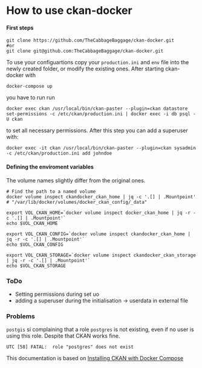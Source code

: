 # How to use ckan-docker

#### First steps
```
git clone https://github.com/TheCabbageBaggage/ckan-docker.git
#or
git clone git@github.com:TheCabbageBaggage/ckan-docker.git
```

To use your configuartions copy your ```production.ini``` and ```env``` file into the newly created folder, or modify the existing ones. After starting ckan-docker with

```
docker-compose up
```
you have to run run 
```
docker exec ckan /usr/local/bin/ckan-paster --plugin=ckan datastore set-permissions -c /etc/ckan/production.ini | docker exec -i db psql -U ckan
```
to set all necessary permissions. After this step you can add a superuser with:
```
docker exec -it ckan /usr/local/bin/ckan-paster --plugin=ckan sysadmin -c /etc/ckan/production.ini add johndoe
```

#### Defining the enviroment variables
The volume names slightly differ from the original ones.

```
# Find the path to a named volume
docker volume inspect ckandocker_ckan_home | jq -c '.[] | .Mountpoint'
# "/var/lib/docker/volumes/docker_ckan_config/_data"

export VOL_CKAN_HOME=`docker volume inspect docker_ckan_home | jq -r -c '.[] | .Mountpoint'`
echo $VOL_CKAN_HOME

export VOL_CKAN_CONFIG=`docker volume inspect ckandocker_ckan_home | jq -r -c '.[] | .Mountpoint'`
echo $VOL_CKAN_CONFIG

export VOL_CKAN_STORAGE=`docker volume inspect ckandocker_ckan_storage | jq -r -c '.[] | .Mountpoint'`
echo $VOL_CKAN_STORAGE

````

### ToDo
* Setting permissions during set uo
* adding a superuser during the initialisation -> userdata in external file

### Problems
```postgis``` si complaining that a role ```postgres``` is not existing, even if no user is using this role. Despite that CKAN works fine.
```
UTC [58] FATAL:  role "postgres" does not exist
```


This documentation is based on [Installing CKAN with Docker Compose](https://docs.ckan.org/en/2.8/maintaining/installing/install-from-docker-compose.html)
